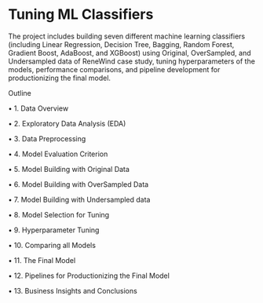 # Tuning ML Classifiers
The project includes building seven different machine learning classifiers (including Linear Regression, Decision Tree, Bagging, Random Forest, Gradient Boost, AdaBoost, and XGBoost) using Original, OverSampled, and Undersampled data of ReneWind case study, tuning hyperparameters of the models, performance comparisons, and pipeline development for productionizing the final model.

Outline

•	1. Data Overview

•	2. Exploratory Data Analysis (EDA)

•	3. Data Preprocessing

•	4. Model Evaluation Criterion

•	5. Model Building with Original Data

•	6. Model Building with OverSampled Data

•	7. Model Building with Undersampled data

•	8. Model Selection for Tuning

•	9. Hyperparameter Tuning

•	10. Comparing all Models

•	11. The Final Model

•	12. Pipelines for Productionizing the Final Model

•	13. Business Insights and Conclusions
